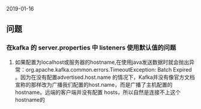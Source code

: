 2019-01-16

## 问题

### 在kafka 的 server.properties 中 listeners 使用默认值的问题
1. 如果配置为localhost或服务器的hostname,在使用java发送数据时就会抛出异 常：org.apache.kafka.common.errors.TimeoutException: Batch Expired 。因为在没有配置advertised.host.name 的情况下，Kafka并没有像官方文档宣称的那样改为广播我们配置的host.name，而是广播了主机配置的hostname。远端的客户端并没有配置 hosts，所以自然是连接不上这个hostname的
